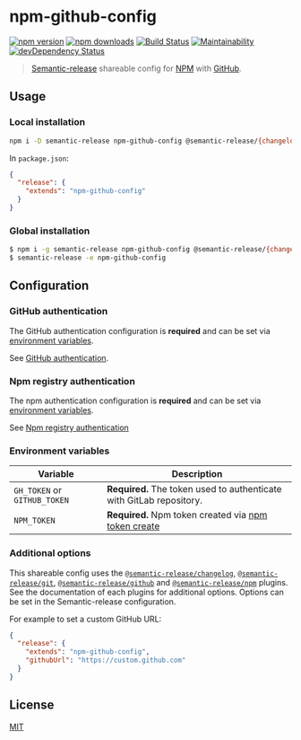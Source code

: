 # npm-github-config

[![npm version](https://img.shields.io/npm/v/npm-github-config.svg)](https://www.npmjs.com/package/npm-github-config)
[![npm downloads](https://img.shields.io/npm/dm/npm-github-config.svg)](https://www.npmjs.com/package/npm-github-config)
[![Build Status](https://img.shields.io/travis/lgaticaq/npm-github-config.svg)](https://travis-ci.org/lgaticaq/npm-github-config)
[![Maintainability](https://api.codeclimate.com/v1/badges/707123360dd51ea1ffaf/maintainability)](https://codeclimate.com/github/lgaticaq/npm-github-config/maintainability)
[![devDependency Status](https://img.shields.io/david/dev/lgaticaq/npm-github-config.svg)](https://david-dm.org/lgaticaq/npm-github-config#info=devDependencies)

> [Semantic-release](https://github.com/semantic-release/semantic-release) shareable config for [NPM](https://www.npmjs.com/) with [GitHub](https://github.com/).

## Usage

### Local installation

```bash
npm i -D semantic-release npm-github-config @semantic-release/{changelog,git,npm}
```

In `package.json`:

```json
{
  "release": {
    "extends": "npm-github-config"  
  }
}
```

### Global installation

```bash
$ npm i -g semantic-release npm-github-config @semantic-release/{changelog,git,npm}
$ semantic-release -e npm-github-config
```

## Configuration

### GitHub authentication

The GitHub authentication configuration is **required** and can be set via [environment variables](#environment-variables).

See [GitHub authentication](https://github.com/semantic-release/gitlab#gitlab-authentication).

### Npm registry authentication

The npm authentication configuration is **required** and can be set via [environment variables](#environment-variables).

See [Npm registry authentication](https://github.com/semantic-release/npm#npm-registry-authentication)

### Environment variables

| Variable                     | Description                                                                                   |
|------------------------------|----------------------------------------------------------------------                         |
| `GH_TOKEN` or `GITHUB_TOKEN` | **Required.** The token used to authenticate with GitLab repository.                          |
| `NPM_TOKEN`                  | **Required.** Npm token created via [npm token create](https://docs.npmjs.com/getting-started/working_with_tokens#how-to-create-new-tokens) |

### Additional options

This shareable config uses the [`@semantic-release/changelog`](https://github.com/semantic-release/changelog), [`@semantic-release/git`](https://github.com/semantic-release/git), [`@semantic-release/github`](https://github.com/semantic-release/github) and [`@semantic-release/npm`](https://github.com/semantic-release/npm) plugins. See the documentation of each plugins for additional options.
Options can be set in the Semantic-release configuration.

For example to set a custom GitHub URL:

```json
{
  "release": {
    "extends": "npm-github-config",
    "githubUrl": "https://custom.github.com"
  }
}
```

## License

[MIT](https://tldrlegal.com/license/mit-license)
